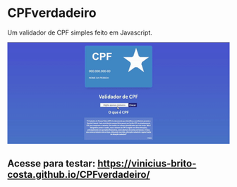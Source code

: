# CPFverdadeiro
Um validador de CPF simples feito em Javascript.

![Demo](demo.gif)

## Acesse para testar: https://vinicius-brito-costa.github.io/CPFverdadeiro/
